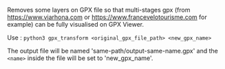 Removes some layers on GPX file so that multi-stages gpx (from https://www.viarhona.com or https://www.francevelotourisme.com for example) can be fully visualised on GPX Viewer.

Use : ```python3 gpx_transform <original_gpx_file_path> <new_gpx_name>```

The output file will be named 'same-path/output-same-name.gpx' and the ```<name>``` inside the file will be set to 'new_gpx_name'.
